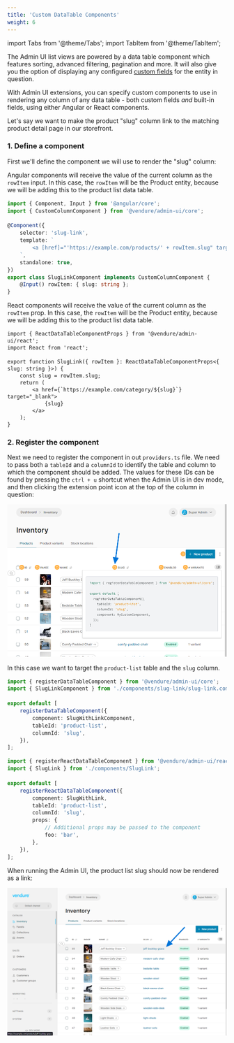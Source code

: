 ```yaml
---
title: 'Custom DataTable Components'
weight: 6
---
```


import Tabs from '@theme/Tabs';
import TabItem from '@theme/TabItem';

The Admin UI list views are powered by a data table component which features sorting, advanced filtering, pagination and more. It will also give you the option of displaying any configured [custom fields](/guides/developer-guide/custom-fields/) for the entity in question.

With Admin UI extensions, you can specify custom components to use in rendering any column of any data table - both custom fields _and_ built-in fields, using either Angular or React components.

Let's say we want to make the product "slug" column link to the matching product detail page in our storefront.

### 1. Define a component

First we'll define the component we will use to render the "slug" column:

<Tabs groupId="framework">
<TabItem value="angular" label="Angular">

Angular components will receive the value of the current column as the `rowItem` input. In this case, the `rowItem` will be the Product entity, because we will be adding this to the product list data table.

```ts title="src/plugins/slug-link/ui/components/slug-link/slug-link.component.ts"
import { Component, Input } from '@angular/core';
import { CustomColumnComponent } from '@vendure/admin-ui/core';

@Component({
    selector: 'slug-link',
    template: `
        <a [href]="'https://example.com/products/' + rowItem.slug" target="_blank">{{ rowItem.slug }}</a>
    `,
    standalone: true,
})
export class SlugLinkComponent implements CustomColumnComponent {
    @Input() rowItem: { slug: string };
}
```

</TabItem>
<TabItem value="react" label="React">

React components will receive the value of the current column as the `rowItem` prop. In this case, the `rowItem` will be the Product entity, because we will be adding this to the product list data table.

```tsx title="src/plugins/slug-link/ui/components/SlugLink.tsx"
import { ReactDataTableComponentProps } from '@vendure/admin-ui/react';
import React from 'react';

export function SlugLink({ rowItem }: ReactDataTableComponentProps<{ slug: string }>) {
    const slug = rowItem.slug;
    return (
        <a href={`https://example.com/category/${slug}`} target="_blank">
            {slug}
        </a>
    );
}
```

</TabItem>
</Tabs>

### 2. Register the component

Next we need to register the component in out `providers.ts` file. We need to pass both a `tableId` and a `columnId` to identify the table and column to which the component should be added. The values for these IDs can be found by pressing the `ctrl + u` shortcut when the Admin UI is in dev mode, and then clicking the extension point icon at the top of the column in question:

![Extension locations](./custom-data-table-location.webp)

In this case we want to target the `product-list` table and the `slug` column.

<Tabs groupId="framework">
<TabItem value="angular" label="Angular">

```ts title="src/plugins/slug-link/ui/providers.ts"
import { registerDataTableComponent } from '@vendure/admin-ui/core';
import { SlugLinkComponent } from './components/slug-link/slug-link.component';

export default [
    registerDataTableComponent({
        component: SlugWithLinkComponent,
        tableId: 'product-list',
        columnId: 'slug',
    }),
];
```

</TabItem>
<TabItem value="react" label="React">

```ts title="src/plugins/slug-link/ui/providers.ts"
import { registerReactDataTableComponent } from '@vendure/admin-ui/react';
import { SlugLink } from './components/SlugLink';

export default [
    registerReactDataTableComponent({
        component: SlugWithLink,
        tableId: 'product-list',
        columnId: 'slug',
        props: {
            // Additional props may be passed to the component
            foo: 'bar',
        },
    }),
];
```

</TabItem>
</Tabs>

When running the Admin UI, the product list slug should now be rendered as a link:

![Product list with slug link](./custom-data-table.webp)
